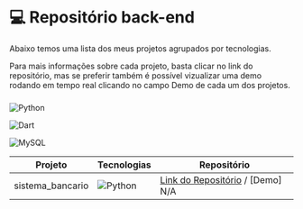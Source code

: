 
# 💻  Repositório back-end


Abaixo temos uma lista dos meus projetos agrupados por tecnologias.

Para mais informações sobre cada projeto, basta clicar no link do repositório, mas se preferir também é possível vizualizar uma demo rodando em tempo real clicando no campo Demo de cada um dos projetos.

### 
![Python](https://img.shields.io/badge/python-3670A0?style=for-the-badge&logo=python&logoColor=ffdd54)

![Dart](https://img.shields.io/badge/Dart-0175C2?style=for-the-badge&logo=dart&logoColor=white)

![MySQL](https://img.shields.io/badge/MySQL-00000F?style=for-the-badge&logo=mysql&logoColor=white)

|Projeto|Tecnologias|Repositório
|-----|-----|-----
sistema_bancario|![Python](https://img.shields.io/badge/python-3670A0?style=for-the-badge&logo=python&logoColor=ffdd54)|[Link do Repositório]([https://github.com/Diogo010101/sistema_bancario]) / [Demo] N/A|


